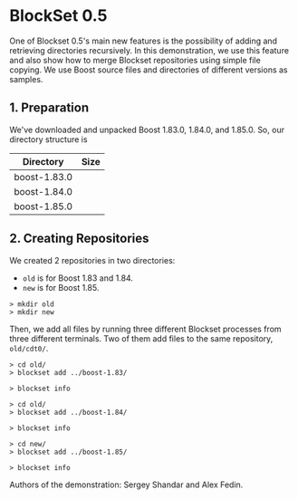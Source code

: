 # BlockSet 0.5

One of Blockset 0.5's main new features is the possibility of adding and retrieving directories recursively. In this demonstration, we use this feature and also show how to merge Blockset repositories using simple file copying. We use Boost source files and directories of different versions as samples.

## 1. Preparation

We've downloaded and unpacked Boost 1.83.0, 1.84.0, and 1.85.0. So, our directory structure is

|Directory   |Size|
|------------|----|
|boost-1.83.0|    |
|boost-1.84.0|    |
|boost-1.85.0|    |

## 2. Creating Repositories

We created 2 repositories in two directories: 
- `old` is for Boost 1.83 and 1.84.
- `new` is for Boost 1.85.

```
> mkdir old
> mkdir new
```

Then, we add all files by running three different Blockset processes from three different terminals. Two of them add files to the same repository, `old/cdt0/`. 

```
> cd old/
> blockset add ../boost-1.83/

> blockset info

```

```
> cd old/
> blockset add ../boost-1.84/

> blockset info

```

```
> cd new/
> blockset add ../boost-1.85/

> blockset info

```

Authors of the demonstration: Sergey Shandar and Alex Fedin.
